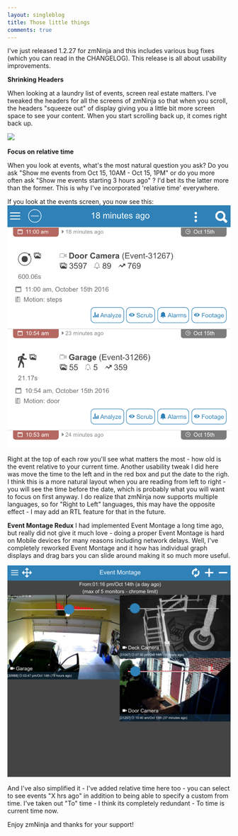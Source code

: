 ```yaml
---
layout: singleblog
title: Those little things
comments: true
---
```


I've just released 1.2.27 for zmNinja and this includes various bug fixes (which you can read in the CHANGELOG). This release is all about usability improvements.

**Shrinking Headers**

When looking at a laundry list of events, screen real estate matters. I've tweaked the headers for all the screens of zmNinja so that when you scroll, the headers "squeeze out" of display giving you a little bit more screen space to see your content. When you start scrolling back up, it comes right back up.

<img class="img-responsive" src = "/public/images/oct15-header_shrink.gif">


**Focus on relative time**

When you look at events, what's the most natural question you ask? Do you ask "Show me events from Oct 15, 10AM - Oct 15, 1PM" or do you more often ask "Show me events starting 3 hours ago" ?
I'd bet its the latter more than the former. This is why I've incorporated 'relative time' everywhere.

If you look at the events screen, you now see this:
<img class="img-responsive" src = "/public/images/oct15-list.png">

Right at the top of each row you'll see what matters the most - how old is the event relative to your current time. Another usability tweak I did here was move the time to the left and in the red box and put the date to the righ. I think this is a more natural layout when you are reading from left to right - you will see the time before the date, which is probably what you will want to focus on first anyway. I do realize that zmNinja now supports multiple languages, so for "Right to Left" languages, this may have the opposite effect - I may add an RTL feature for that in the future.

**Event Montage Redux**
I had implemented Event Montage a long time ago, but really did not give it much love - doing a proper Event Montage is hard on Mobile devices for many reasons including network delays. Well, I've completely reworked Event Montage and it how has individual graph displays and drag bars you can slide around making it so much more useful.


<img class="img-responsive" src = "/public/images/oct15-em1.png">

And I've also simplified it - I've added relative time here too - you can select to see events "X hrs ago" in addition to being able to specify a custom from time. I've taken out "To" time - I think its completely redundant - To time is current time now.

Enjoy zmNinja and thanks for your support!
